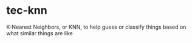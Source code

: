 # tec-knn
K-Nearest Neighbors, or KNN, to help guess or classify things based on what similar things are like
